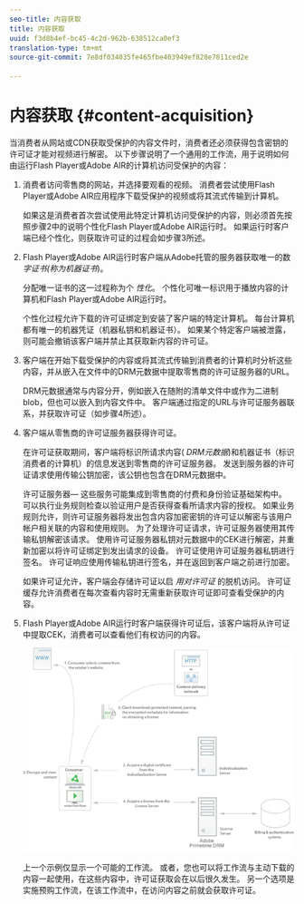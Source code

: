 ```yaml
---
seo-title: 内容获取
title: 内容获取
uuid: f3d8b4ef-bc45-4c2d-962b-638512ca0ef3
translation-type: tm+mt
source-git-commit: 7e8df034035fe465fbe403949ef828e7811ced2e

---
```



# 内容获取 {#content-acquisition}

当消费者从网站或CDN获取受保护的内容文件时，消费者还必须获得包含密钥的许可证才能对视频进行解密。 以下步骤说明了一个通用的工作流，用于说明如何由运行Flash Player或Adobe AIR的计算机访问受保护的内容：

1. 消费者访问零售商的网站，并选择要观看的视频。 消费者尝试使用Flash Player或Adobe AIR应用程序下载受保护的视频或将其流式传输到计算机。

   如果这是消费者首次尝试使用此特定计算机访问受保护的内容，则必须首先按照步骤2中的说明个性化Flash Player或Adobe AIR运行时。 如果运行时客户端已经个性化，则获取许可证的过程会如步骤3所述。

1. Flash Player或Adobe AIR运行时客户端从Adobe托管的服务器获取唯一的数 *字证书(称为机器证书*)。

   分配唯一证书的这一过程称为个 *性化*。 个性化可唯一标识用于播放内容的计算机和Flash Player或Adobe AIR运行时。

   个性化过程允许下载的许可证绑定到安装了客户端的特定计算机。 每台计算机都有唯一的机器凭证（机器私钥和机器证书）。 如果某个特定客户端被泄露，则可能会撤销该客户端并禁止其获取新内容的许可证。

1. 客户端在开始下载受保护的内容或将其流式传输到消费者的计算机时分析这些内容，并从嵌入在文件中的DRM元数据中提取零售商的许可证服务器的URL。

   DRM元数据通常与内容分开，例如嵌入在随附的清单文件中或作为二进制blob，但也可以嵌入到内容文件中。 客户端通过指定的URL与许可证服务器联系，并获取许可证（如步骤4所述）。
1. 客户端从零售商的许可证服务器获得许可证。

   在许可证获取期间，客户端将标识所请求内容( *DRM元数据*)和机器证书（标识消费者的计算机）的信息发送到零售商的许可证服务器。 发送到服务器的许可证请求使用传输公钥加密，该公钥也包含在DRM元数据中。

   许可证服务器— 这些服务可能集成到零售商的付费和身份验证基础架构中。 可以执行业务规则检查以验证用户是否获得查看所请求内容的授权。 如果业务规则允许，则许可证服务器将发出包含内容加密密钥的许可证以解密与该用户帐户相关联的内容和使用规则。 为了处理许可证请求，许可证服务器使用其传输私钥解密该请求。 使用许可证服务器私钥对元数据中的CEK进行解密，并重新加密以将许可证绑定到发出请求的设备。 许可证使用许可证服务器私钥进行签名。 许可证响应使用传输私钥进行签名，并在返回到客户端之前进行加密。

   如果许可证允许，客户端会存储许可证以启 *用对许可证* 的脱机访问。 许可证缓存允许消费者在每次查看内容时无需重新获取许可证即可查看受保护的内容。

1. Flash Player或Adobe AIR运行时客户端获得许可证后，该客户端将从许可证中提取CEK，消费者可以查看他们有权访问的内容。

   <!--<a id="fig_s43_gc2_44"></a>-->

   ![](assets/FMRMS_fig01_web.png)

   上一个示例仅显示一个可能的工作流。 或者，您也可以将工作流与主动下载的内容一起使用，在这些内容中，许可证获取会在以后很久发生。 另一个选项是实施预购工作流，在该工作流中，在访问内容之前就会获取许可证。

